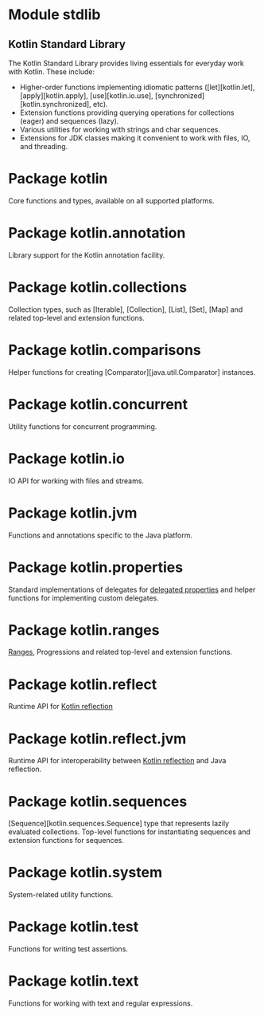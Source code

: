 # Module stdlib

## Kotlin Standard Library

The Kotlin Standard Library provides living essentials for everyday work with Kotlin.
These include:
  - Higher-order functions implementing idiomatic patterns ([let][kotlin.let], [apply][kotlin.apply], [use][kotlin.io.use], [synchronized][kotlin.synchronized], etc).
  - Extension functions providing querying operations for collections (eager) and sequences (lazy).
  - Various utilities for working with strings and char sequences.
  - Extensions for JDK classes making it convenient to work with files, IO, and threading.

# Package kotlin

Core functions and types, available on all supported platforms.

# Package kotlin.annotation

Library support for the Kotlin annotation facility.

# Package kotlin.collections

Collection types, such as [Iterable], [Collection], [List], [Set], [Map] and related top-level and extension functions.

# Package kotlin.comparisons

Helper functions for creating [Comparator][java.util.Comparator] instances.

# Package kotlin.concurrent

Utility functions for concurrent programming.

# Package kotlin.io

IO API for working with files and streams.

# Package kotlin.jvm

Functions and annotations specific to the Java platform.

# Package kotlin.properties

Standard implementations of delegates for [delegated properties](/docs/reference/delegated-properties.html)
and helper functions for implementing custom delegates.

# Package kotlin.ranges

[Ranges](/docs/reference/ranges.html), Progressions and related top-level and extension functions.

# Package kotlin.reflect

Runtime API for [Kotlin reflection](/docs/reference/reflection.html)

# Package kotlin.reflect.jvm

Runtime API for interoperability between [Kotlin reflection](/docs/reference/reflection.html) and
Java reflection.

# Package kotlin.sequences

[Sequence][kotlin.sequences.Sequence] type that represents lazily evaluated collections. Top-level functions for instantiating sequences
and extension functions for sequences.

# Package kotlin.system

System-related utility functions.

# Package kotlin.test

Functions for writing test assertions.

# Package kotlin.text

Functions for working with text and regular expressions.

